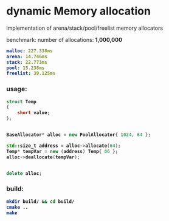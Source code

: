 # dynamic Memory allocation
implementation of arena/stack/pool/freelist memory allocators

benchmark: number of allocations: <b>1,000,000
```yaml
malloc: 227.338ms
arena: 14.746ms
stack: 22.773ms
pool: 15.238ms
freelist: 39.125ms
```

### usage:
```c++
struct Temp
{
    short value;
};


BaseAllocator* alloc = new PoolAllocator{ 1024, 64 };

std::size_t address = alloc->allocate(64);
Temp* tempVar = new (address) Temp{ 86 };
alloc->deallocate(tempVar);


delete alloc;
```


### build:
```sh
mkdir build/ && cd build/
cmake ..
make
```
